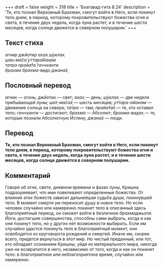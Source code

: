 +++
draft = false
weight = 318
title = 'Бхагавад-гита 8.24'
description = 'Те, кто познал Верховный Брахман, смогут войти в Него, если покинут тело днем, в период, которому покровительствуют божества огня и света, в течение двух недель, когда луна растет, и в течение шести месяцев, когда солнце движется в северном полушарии.'
+++

## Текст стиха

_агнир джйотир ахах̣ ш́уклах̣  
шан̣-ма̄са̄ уттара̄йан̣ам  
татра прайа̄та̄ гаччханти  
брахма брахма-видо джана̄х̣_

## Пословный перевод

_агних̣_ — огонь; _джйотих̣_ — свет; _ахах̣_ — день; _ш́уклах̣_ — две недели прибывающей луны; _шат̣_\-_ма̄са̄х̣_ — шесть месяцев; _уттара_\-_айанам_ — движение солнца на севере; _татра_ — там; _прайа̄та̄х̣_ — те, кто оставил тело; _гаччханти_ — достигают; _брахма_ — Абсолют; _брахма_\-_видах̣_ — те, которые познали Абсолютную Истину; _джана̄х̣_ — люди.

## Перевод

**Те, кто познал Верховный Брахман, смогут войти в Него, если покинут тело днем, в период, которому покровительствуют божества огня и света, в течение двух недель, когда луна растет, и в течение шести месяцев, когда солнце движется в северном полушарии.**

## Комментарий

Говоря об огне, свете, дневном времени и фазах луны, Кришна подразумевает, что ими повелевают определенные божества. От влияния этих божеств зависит дальнейшая судьба души, покинувшей тело. В момент смерти ум переносит душу в новое тело. Но если человек случайно или намеренно покинет тело в описанный здесь благоприятный период, он сможет войти в безличное _брахмаджьоти. Йоги,_ достигшие совершенства, способны сами выбрать, когда и как они покинут тело, но у других нет возможности выбирать. Если им случайно удастся покинуть тело в благоприятный момент, они освободятся из круговорота рождений и смертей. Иначе им, скорее всего, придется вернуться в этот мир. Но чистый преданный, или тот, кто обладает сознанием Кришны, уйдя из материального мира, никогда уже не возвратится в него, независимо от того, когда и как он покинет тело: в благоприятное или неблагоприятное время, случайно или намеренно.

